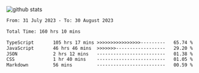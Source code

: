 
![github stats](https://github-readme-stats.vercel.app/api?username=realmahd1&show_icons=true&theme=codeSTACKr&hide_rank=true&count_private=true)

<!--START_SECTION:waka-->

```txt
From: 31 July 2023 - To: 30 August 2023

Total Time: 160 hrs 10 mins

TypeScript       105 hrs 17 mins >>>>>>>>>>>>>>>>---------   65.74 %
JavaScript       46 hrs 46 mins  >>>>>>>------------------   29.20 %
JSON             2 hrs 12 mins   -------------------------   01.38 %
CSS              1 hr 40 mins    -------------------------   01.05 %
Markdown         56 mins         -------------------------   00.59 %
```

<!--END_SECTION:waka-->
